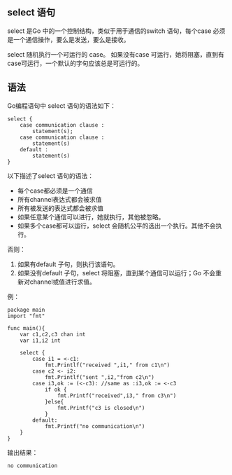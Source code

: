 ## select 语句 ##

select 是Go 中的一个控制结构，类似于用于通信的switch 语句，每个case 必须是一个通信操作，要么是发送，要么是接收。

select 随机执行一个可运行的 case。 如果没有case 可运行，她将阻塞，直到有case可运行，一个默认的字句应该总是可运行的。

## 语法 ##

Go编程语句中 select 语句的语法如下：

    select {
		case communication clause :
			statement(s);
		case communication clause :
			statement(s)
		default :
			statement(s)
	}

以下描述了select 语句的语法：

- 每个case都必须是一个通信
- 所有channel表达式都会被求值
- 所有被发送的表达式都会被求值
- 如果任意某个通信可以进行，她就执行，其他被忽略。
- 如果多个case都可以运行，select 会随机公平的选出一个执行。其他不会执行。
	
否则：
1. 如果有default 子句，则执行该语句。
2. 如果没有default 子句，select 将阻塞，直到某个通信可以运行；Go 不会重新对channel或值进行求值。

例：

    package main
	import "fmt"

	func main(){
		var c1,c2,c3 chan int
		var i1,i2 int
		
		select {
			case i1 = <-c1:
				fmt.Printlf("received ",i1," from c1\n")
			case c2 <- i2:
				fmt.Printlf("sent ",i2,"from c2\n")
			case i3,ok := (<-c3): //same as :i3,ok := <-c3
				if ok {
					fmt.Printf("received",i3," from c3\n")
				}else{
					fmt.Printf("c3 is closed\n")
				}
			default:
				fmt.Printf("no communication\n")
		}
	}

输出结果：

    no communication